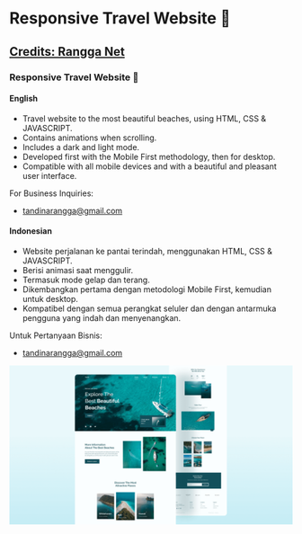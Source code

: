 # Responsive Travel Website 🌊
## [Credits: Rangga Net](https://github.com/ranggasmith)
###  Responsive Travel Website 🌊
#### English
- Travel website to the most beautiful beaches, using HTML, CSS & JAVASCRIPT.
- Contains animations when scrolling.
- Includes a dark and light mode.
- Developed first with the Mobile First methodology, then for desktop.
- Compatible with all mobile devices and with a beautiful and pleasant user interface.

For Business Inquiries:
- [tandinarangga@gmail.com](mailto://tandinarangga@gmail.com)

#### Indonesian
- Website perjalanan ke pantai terindah, menggunakan HTML, CSS & JAVASCRIPT.
- Berisi animasi saat menggulir.
- Termasuk mode gelap dan terang.
- Dikembangkan pertama dengan metodologi Mobile First, kemudian untuk desktop.
- Kompatibel dengan semua perangkat seluler dan dengan antarmuka pengguna yang indah dan menyenangkan.

Untuk Pertanyaan Bisnis:
- [tandinarangga@gmail.com](mailto://tandinarangga@gmail.com)

![travel-website](/preview.png)
